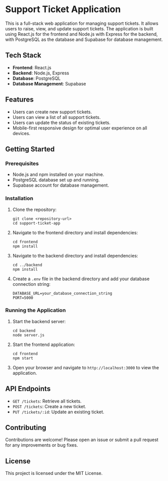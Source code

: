 # Support Ticket Application

This is a full-stack web application for managing support tickets. It allows users to raise, view, and update support tickets. The application is built using React.js for the frontend and Node.js with Express for the backend, with PostgreSQL as the database and Supabase for database management.

## Tech Stack

- **Frontend**: React.js
- **Backend**: Node.js, Express
- **Database**: PostgreSQL
- **Database Management**: Supabase

## Features

- Users can create new support tickets.
- Users can view a list of all support tickets.
- Users can update the status of existing tickets.
- Mobile-first responsive design for optimal user experience on all devices.

## Getting Started

### Prerequisites

- Node.js and npm installed on your machine.
- PostgreSQL database set up and running.
- Supabase account for database management.

### Installation

1. Clone the repository:
   ```
   git clone <repository-url>
   cd support-ticket-app
   ```

2. Navigate to the frontend directory and install dependencies:
   ```
   cd frontend
   npm install
   ```

3. Navigate to the backend directory and install dependencies:
   ```
   cd ../backend
   npm install
   ```

4. Create a `.env` file in the backend directory and add your database connection string:
   ```
   DATABASE_URL=your_database_connection_string
   PORT=5000
   ```

### Running the Application

1. Start the backend server:
   ```
   cd backend
   node server.js
   ```

2. Start the frontend application:
   ```
   cd frontend
   npm start
   ```

3. Open your browser and navigate to `http://localhost:3000` to view the application.

## API Endpoints

- `GET /tickets`: Retrieve all tickets.
- `POST /tickets`: Create a new ticket.
- `PUT /tickets/:id`: Update an existing ticket.

## Contributing

Contributions are welcome! Please open an issue or submit a pull request for any improvements or bug fixes.

## License

This project is licensed under the MIT License.